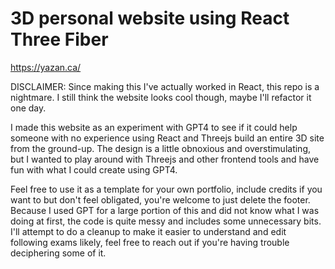 # 3D personal website using React Three Fiber

https://yazan.ca/

DISCLAIMER: Since making this I've actually worked in React, this repo is a nightmare. I still think the website looks cool though, maybe I'll refactor it one day.

I made this website as an experiment with GPT4 to see if it could help someone with no experience using React and Threejs build an entire 3D site from the ground-up.
The design is a little obnoxious and overstimulating, but I wanted to play around with Threejs and other frontend tools and have fun with what I could create using GPT4.

Feel free to use it as a template for your own portfolio, include credits if you want to but don't feel obligated, you're welcome to just delete the footer.
Because I used GPT for a large portion of this and did not know what I was doing at first, the code is quite messy and includes some unnecessary bits.
I'll attempt to do a cleanup to make it easier to understand and edit following exams likely, feel free to reach out if you're having trouble deciphering some of it.
